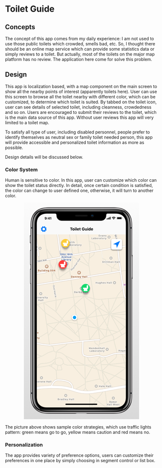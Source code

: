 # Toilet Guide
## Concepts
The concept of this app comes from my daily experience: I am not used to use those public toilets which crowded, smells bad, etc. So, I thought there should be an online map service which can provide some statistics data or simply reviews to a toilet. But actually, most of the toilets on the major map platform has no review. The application here come for solve this problem.
## Design
This app is localization based, with a map component on the main screen to show all the nearby points of interest (apparently toilets here). User can use this screen to browse all the toilet nearby with different color, which can be customized, to determine which toilet is suited. By tabbed on the toilet icon, user can see details of selected toilet, including cleanness, crowdedness and so on. Users are encouraged to submit their reviews to the toilet, which is the main data source of this app. Without user reviews this app will very limited to a toilet map.

To satisfy all type of user, including disabled personnel, people prefer to identify themselves as neutral sex or family toilet needed person, this app will provide accessible and personalized toilet information as more as possible.

Design details will be discussed below.
### Color System
Human is sensitive to color. In this app, user can customize which color can show the toilet status directly. In detail, once certain condition is satisfied, the color can change to user defined one, otherwise, it will turn to another color.
<p align="center">
  <img src="/mockup/iOS/iOS_1.png" />
</p>
The picture above shows sample color strategies, which use traffic lights pattern: green means go to go, yellow means caution and red means no.

### Personalization
The app provides variety of preference options, users can customize their preferences in one place by simply choosing in segment control or list box.
